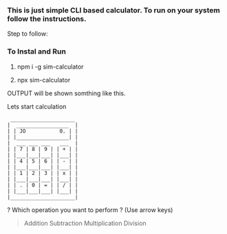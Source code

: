 ### This is just simple CLI based calculator. To run on your system follow the instructions.



Step to follow:

### To Instal and Run

1) npm i -g sim-calculator

2) npx sim-calculator

OUTPUT will be shown somthing like this.

Lets start calculation

     _____________________
    |  _________________  |
    | | JO           0. | |
    | |_________________| |
    |  ___ ___ ___   ___  |
    | | 7 | 8 | 9 | | + | |
    | |___|___|___| |___| |
    | | 4 | 5 | 6 | | - | |
    | |___|___|___| |___| |
    | | 1 | 2 | 3 | | x | |
    | |___|___|___| |___| |
    | | . | 0 | = | | / | |
    | |___|___|___| |___| |
    |_____________________|

? Which operation you want to perform ?
 (Use arrow keys)
> Addition
  Subtraction
  Multiplication
  Division
